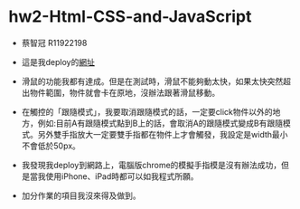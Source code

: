 # hw2-Html-CSS-and-JavaScript
- 蔡智冠 R11922198
- 這是我deploy的[網址](https://iridescent-moonbeam-9cddf8.netlify.app/)
- 滑鼠的功能我都有達成。但是在測試時，滑鼠不能夠動太快，如果太快突然超出物件範圍，物件就會卡在原地，沒辦法跟著滑鼠移動。


- 在觸控的「跟隨模式」，我要取消跟隨模式的話，一定要click物件以外的地方，例如:目前A有跟隨模式點到B上的話，會取消A的跟隨模式變成B有跟隨模式。另外雙手指放大一定要雙手指都在物件上才會觸發，我設定是width最小不會低於50px。
- 我發現我deploy到網路上，電腦版chrome的模擬手指模是沒有辦法成功，但是當我使用iPhone、iPad時都可以如我程式所願。
- 加分作業的項目我沒來得及做到。